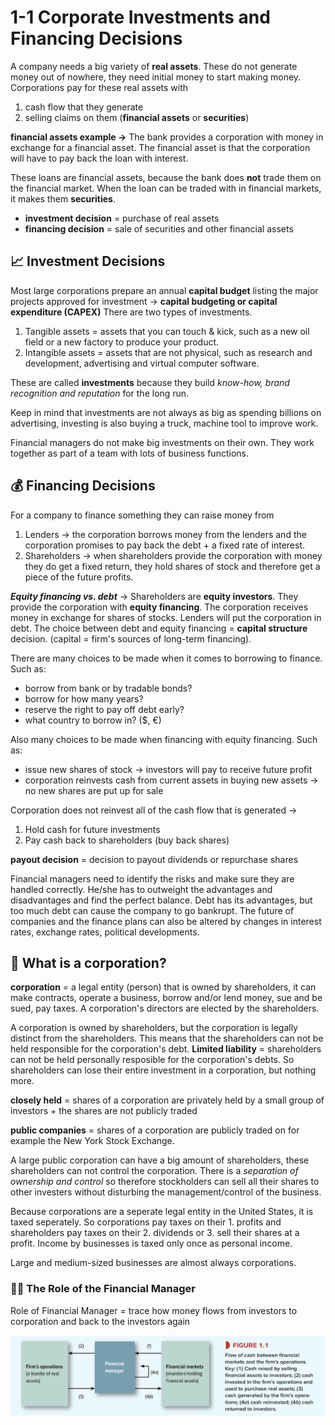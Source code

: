 # 1-1 Corporate Investments and Financing Decisions

A company needs a big variety of **real assets**. These do not generate money out of nowhere, they need initial money to start making money. Corporations pay for these real assets with 
1. cash flow that they generate
2. selling claims on them (**financial assets** or **securities**)

**financial assets example ->**
The bank provides a corporation with money in exchange for a financial asset. The financial asset is that the corporation will have to pay back the loan with interest.

These loans are financial assets, because the bank does **not** trade them on the financial market. When the loan can be traded with in financial markets, it makes them **securities**.

* **investment decision** = purchase of real assets
* **financing decision** = sale of securities and other financial assets

## 📈 Investment Decisions
Most large corporations prepare an annual **capital budget** listing the major projects approved for investment -> **capital budgeting or capital expenditure (CAPEX)**
There are two types of investments.
1. Tangible assets = assets that you can touch & kick, such as a new oil field or a new factory to produce your product.
2. Intangible assets = assets that are not physical, such as research and development, advertising and virtual computer software.

These are called **investments** because they build *know-how, brand recognition and reputation* for the long run.

Keep in mind that investments are not always as big as spending billions on advertising, investing is also buying a truck, machine tool to improve work.

Financial managers do not make big investments on their own. They work together as part of a team with lots of business functions.

## 💰 Financing Decisions
For a company to finance something they can raise money from
1. Lenders -> the corporation borrows money from the lenders and the corporation promises to pay back the debt + a fixed rate of interest.
2. Shareholders -> when shareholders provide the corporation with money they do get a fixed return, they hold shares of stock and therefore get a piece of the future profits.

_**Equity financing vs. debt**_
-> Shareholders are **equity investors**. They provide the corporation with **equity financing**. The corporation receives money in exchange for shares of stocks. Lenders will put the corporation in debt. The choice between debt and equity financing = **capital structure** decision. (capital = firm's sources of long-term financing).

There are many choices to be made when it comes to borrowing to finance. Such as: 
* borrow from bank or by tradable bonds?
* borrow for how many years?
* reserve the right to pay off debt early?
* what country to borrow in? ($, €)

Also many choices to be made when financing with equity financing. Such as:
* issue new shares of stock -> investors will pay to receive future profit
* corporation reinvests cash from current assets in buying new assets -> no new shares are put up for sale

Corporation does not reinvest all of the cash flow that is generated ->
1. Hold cash for future investments
2. Pay cash back to shareholders (buy back shares)

**payout decision** = decision to payout dividends or repurchase shares

Financial managers need to identify the risks and make sure they are handled correctly. He/she has to outweight the advantages and disadvantages and find the perfect balance. Debt has its advantages, but too much debt can cause the company to go bankrupt. The future of companies and the finance plans can also be altered by changes in interest rates, exchange rates, political developments.

## 🏢 What is a corporation?
**corporation** = a legal entity (person) that is owned by shareholders, it can make contracts, operate a business, borrow and/or lend money, sue and be sued, pay taxes. A corporation's directors are elected by the shareholders. 

A corporation is owned by shareholders, but the corporation is legally distinct from the shareholders. This means that the shareholders can not be held responsible for the corporation's debt. **Limited liability** = shareholders can not be held personally resposible for the corporation's debts. So shareholders can lose their entire investment in a corporation, but nothing more.

**closely held** = shares of a corporation are privately held by a small group of investors + the shares are not publicly traded

**public companies** = shares of a corporation are publicly traded on for example the New York Stock Exchange.

A large public corporation can have a big amount of shareholders, these shareholders can not control the corporation. There is a *separation of ownership and control* so therefore stockholders can sell all their shares to other investers without disturbing the management/control of the business.

Because corporations are a seperate legal entity in the United States, it is taxed seperately. So corporations pay taxes on their 1. profits and shareholders pay taxes on their 2. dividends or 3. sell their shares at a profit. Income by businesses is taxed only once as personal income.

Large and medium-sized businesses are almost always corporations.

### 👨‍💼 The Role of the Financial Manager
Role of Financial Manager = trace how money flows from investors to corporation and back to the investors again

![Financial Manager](../img/fmanager.png)
